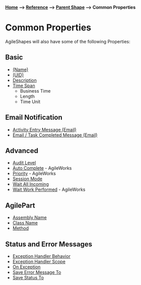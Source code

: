 __[Home](/) --> [Reference](/ref) --> [Parent Shape](javascript:history.back()) --> Common Properties__

# Common Properties

AgileShapes will also have some of the following Properties:

## Basic

* [(Name)](Name.md)
* [(UID)](UID.md)
* [Description](Description.md)
* [Time Span](TimeSpan.md)
	* Business Time
	* Length
	* Time Unit

## Email Notification

* [Activity Entry Message (Email)](ActivityEntryMessageEmail.md)
* [Email / Task Completed Message (Email)](TaskCompletedMessageEmail.md)

## Advanced

* [Audit Level](AuditLevel.md)
* [Auto Complete](AutoComplete.md) - AgileWorks
* [Priority](Priority.md) - AgileWorks
* [Session Mode](SessionMode.md)
* [Wait All Incoming](WaitAllIncoming.md)
* [Wait Work Performed](WaitWorkPerformed.md) - AgileWorks

## AgilePart

* [Assembly Name](AssemblyClassMethod.md)
* [Class Name](AssemblyClassMethod.md)
* [Method](AssemblyClassMethod.md)

## Status and Error Messages

* [Exception Handler Behavior](ExceptionHandling.md)
* [Exception Handler Scope](ExceptionHandling.md)
* [On Exception](ExceptionHandling.md)
* [Save Error Message To](ExceptionHandling.md)
* [Save Status To](ExceptionHandling.md)

